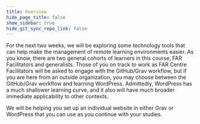 ```yaml
---
title: Overview
hide_page_title: false
show_sidebar: true
hide_git_sync_repo_link: false
---
```


For the next two weeks, we will be exploring some technology tools that can help make the management of remote learning environments easier. As you know, there are two general cohorts of learners in this course, FAR Facilitators and generalists. Those of you on track to work as FAR Centre Facilitators will be asked to engage with the GitHub/Grav workflow, but if you are here from an outside organization, you may choose between the GitHub/Grav workflow and learning WordPress. Admittedly, WordPress has a much shallower learning curve, and it also will have much broader immediate applicability to other contexts.

We will be helping you set up an individual website in either Grav or WordPress that you can use as you continue with your studies.
